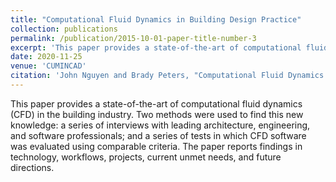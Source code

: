 ```yaml
---
title: "Computational Fluid Dynamics in Building Design Practice"
collection: publications
permalink: /publication/2015-10-01-paper-title-number-3
excerpt: 'This paper provides a state-of-the-art of computational fluid dynamics (CFD) in the building industry.'
date: 2020-11-25
venue: 'CUMINCAD'
citation: 'John Nguyen and Brady Peters, "Computational Fluid Dynamics in Building Design Practice," in Proceedings of ACADIA 2020 Conference Association for Computer Aided Design in Architecture, pp.574-583, ISBN: 978-0-578-95213-0'
---
```


This paper provides a state-of-the-art of computational fluid dynamics (CFD) in the building industry. Two methods were used to find this new knowledge: a series of interviews with leading architecture, engineering, and software professionals; and a series of tests in which CFD software was evaluated using comparable criteria. The paper reports findings in technology, workflows, projects, current unmet needs, and future directions.
